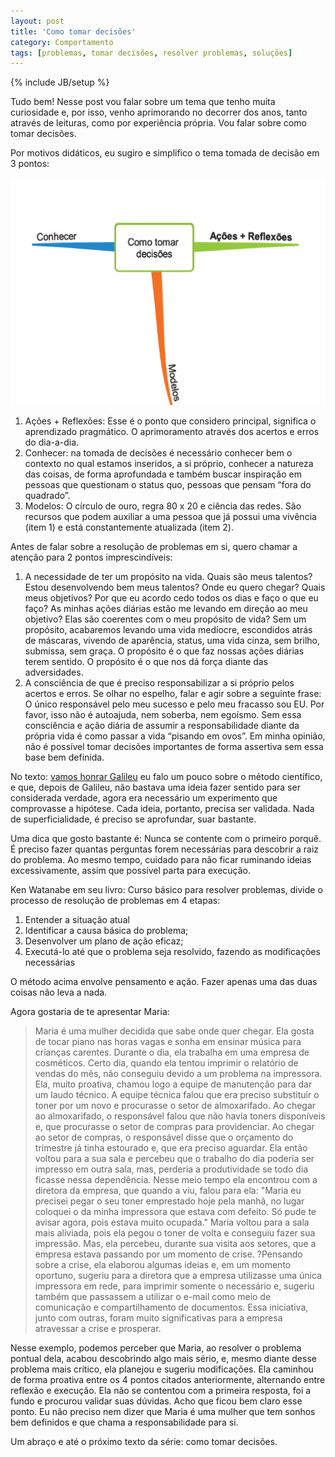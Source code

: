 ```yaml
---
layout: post
title: 'Como tomar decisões'
category: Comportamento 
tags: [problemas, tomar decisões, resolver problemas, soluções]
---
```

{% include JB/setup %}

Tudo bem! Nesse post vou falar sobre um tema que tenho muita curiosidade e, por isso, venho aprimorando no decorrer dos anos, tanto através de leituras, como por experiência própria. Vou falar sobre como tomar decisões.

Por motivos didáticos, eu sugiro e simplifico o tema tomada de decisão em 3 pontos: 


<img src="/images/tomardecisoes.png" alt="Mapa mental sobre como tomar decisões" />



1. Ações + Reflexões: Esse é o ponto que considero principal, significa o aprendizado pragmático. O aprimoramento através dos acertos e erros do dia-a-dia.
2. Conhecer: na tomada de decisões é necessário conhecer bem o contexto no qual estamos inseridos, a si próprio, conhecer a natureza das coisas, de forma aprofundada e também buscar inspiração em pessoas que questionam o status quo, pessoas que pensam “fora do quadrado”.
3. Modelos: O círculo de ouro, regra 80 x 20 e ciência das redes. São recursos que podem auxiliar a uma pessoa que já possui uma vivência \(item 1\) e está constantemente atualizada \(item 2\). 

Antes de falar sobre a resolução de problemas em si, quero chamar a atenção para 2 pontos imprescindíveis: 

1. A necessidade de ter um propósito na vida. Quais são meus talentos? Estou desenvolvendo bem meus talentos? Onde eu quero chegar? Quais meus objetivos? Por que eu acordo cedo todos os dias e faço o que eu faço?  As minhas ações diárias estão me levando em direção ao meu objetivo? Elas são coerentes com o meu propósito de vida?  Sem um propósito, acabaremos levando uma vida medíocre, escondidos atrás de máscaras, vivendo de aparência, status, uma vida cinza, sem brilho, submissa, sem graça. O propósito é o que faz nossas ações diárias terem sentido. O propósito é o que nos dá força diante das adversidades.
2. A consciência de que é preciso responsabilizar a si próprio pelos acertos e erros. Se olhar no espelho, falar e agir sobre a seguinte frase: O único responsável pelo meu sucesso e pelo meu fracasso sou EU. Por favor, isso não é autoajuda, nem soberba, nem egoísmo. Sem essa consciência e ação diária de assumir a responsabilidade diante da própria vida é como passar a vida “pisando em ovos”. Em minha opinião, não é possível tomar decisões importantes de forma assertiva sem essa base bem definida.
 
No texto: [vamos honrar Galileu](http://valeriofarias.com/vamos-honrar-galileu/) eu falo um pouco sobre o método científico, e que, depois de Galileu, não bastava uma ideia fazer sentido para ser considerada verdade, agora era necessário um experimento que comprovasse a hipótese. Cada ideia, portanto, precisa ser validada. Nada de superficialidade, é preciso se aprofundar, suar bastante. 

Uma dica que gosto bastante é: Nunca se contente com o primeiro porquê. É preciso fazer quantas perguntas forem necessárias para descobrir a raiz do problema. Ao mesmo tempo, cuidado para não ficar ruminando ideias excessivamente, assim que possível parta para execução.

Ken Watanabe em seu livro: Curso básico para resolver problemas, divide o processo de resolução de problemas em 4 etapas: 

1. Entender a situação atual
2. Identificar a causa básica do problema;
3. Desenvolver um plano de ação eficaz;
4. Executá-lo até que o problema seja resolvido, fazendo as modificações necessárias

O método acima envolve pensamento e ação. Fazer apenas uma das duas coisas não leva a nada.

Agora gostaria de te apresentar Maria:

> Maria é uma mulher decidida que sabe onde quer chegar. Ela gosta de tocar piano nas horas vagas e sonha em ensinar música para crianças carentes. Durante o dia, ela trabalha em uma empresa de cosméticos. Certo dia, quando ela tentou imprimir o relatório de vendas do mês, não conseguiu devido a um problema na impressora. Ela, muito proativa, chamou logo a equipe de manutenção para dar um laudo técnico. A equipe técnica falou que era preciso substituir o toner por um novo e procurasse o setor de almoxarifado. Ao chegar ao almoxarifado, o responsável falou que não havia toners disponíveis e, que procurasse o setor de compras para providenciar. Ao chegar ao setor de compras, o responsável disse que o orçamento do trimestre já tinha estourado e, que era preciso aguardar. Ela então voltou para a sua sala e percebeu que o trabalho do dia poderia ser impresso em outra sala, mas, perderia a produtividade se todo dia ficasse nessa dependência. Nesse meio tempo ela encontrou com a diretora da empresa, que quando a viu, falou para ela: "Maria eu precisei pegar o seu toner emprestado hoje pela manhã, no lugar coloquei o da minha impressora que estava com defeito. Só pude te avisar agora, pois estava muito ocupada." Maria voltou para a sala mais aliviada, pois ela pegou o toner de volta e conseguiu fazer sua impressão. Mas, ela percebeu, durante sua visita aos setores, que a empresa estava passando por um momento de crise. ?Pensando sobre a crise, ela elaborou algumas ideias e, em um momento oportuno, sugeriu para a diretora que a empresa utilizasse uma única impressora em rede, para imprimir somente o necessário e, sugeriu também que passassem a utilizar o e-mail como meio de comunicação e compartilhamento de documentos.  Essa iniciativa, junto com outras, foram muito significativas para a empresa atravessar a crise e prosperar.

Nesse exemplo, podemos perceber que Maria, ao resolver o problema pontual dela, acabou descobrindo algo mais sério, e, mesmo diante desse problema mais crítico, ela planejou e sugeriu modificações. Ela caminhou de forma proativa entre os 4 pontos citados anteriormente, alternando entre reflexão e execução. Ela não se contentou com a primeira resposta, foi a fundo e procurou validar suas dúvidas. Acho que ficou bem claro esse ponto. Eu não preciso nem dizer que Maria é uma mulher que tem sonhos bem definidos e que chama a responsabilidade para si.

Um abraço e até o próximo texto da série: como tomar decisões.
